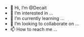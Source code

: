 - 👋 Hi, I’m @Decait
- 👀 I’m interested in ...
- 🌱 I’m currently learning ...
- 💞️ I’m looking to collaborate on ...
- 📫 How to reach me ...

<!---
Decait/Decait is a ✨ special ✨ repository because its `README.md` (this file) appears on your GitHub profile.
You can click the Preview link to take a look at your changes.
--->
